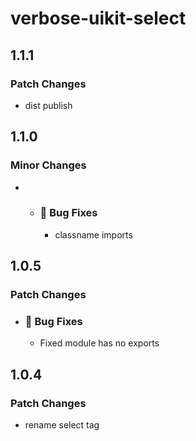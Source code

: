 # verbose-uikit-select

## 1.1.1

### Patch Changes

- dist publish

## 1.1.0

### Minor Changes

- - ### 🐛 Bug Fixes
    - classname imports

## 1.0.5

### Patch Changes

- ### 🐛 Bug Fixes
  - Fixed module has no exports

## 1.0.4

### Patch Changes

- rename select tag
